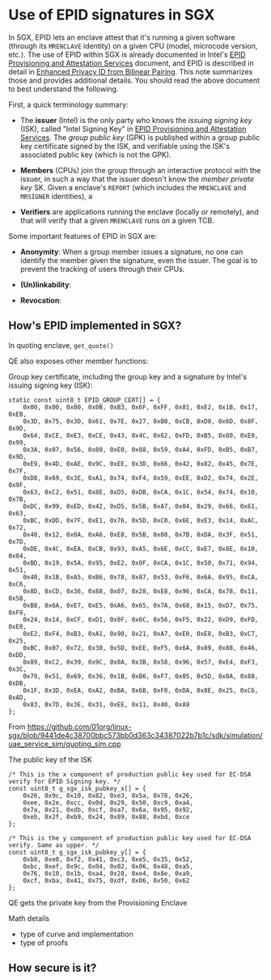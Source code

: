 # Use of EPID signatures in SGX

In SGX, EPID lets an enclave attest that it's running a given software
(through its `MRENCLAVE` identity) on a given CPU (model, microcode
version, etc.). The use of EPID within SGX is already documented in
Intel's [EPID Provisioning and
Attestation
Services](https://software.intel.com/en-us/blogs/2016/03/09/intel-sgx-epid-provisioning-and-attestation-services)
document, and EPID is described in detail in [Enhanced Privacy ID from
Bilinear Pairing](https://eprint.iacr.org/2009/095).  This note
summarizes those and provides additional details. You should read the
above document to best understand the following.

First, a quick terminology summary:

* The **issuer** (Intel) is the only party who knows the *issuing signing key*
  (ISK), called "Intel Signing Key" in [EPID Provisioning and
  Attestation
  Services](https://software.intel.com/en-us/blogs/2016/03/09/intel-sgx-epid-provisioning-and-attestation-services).
  The *group public key* (GPK) is published within a group public key
  certificate signed by the ISK, and verifiable using the ISK's
  associated public key (which is not the GPK).

* **Members** (CPUs) join the group through an interactive protocol with the
  issuer, in such a way that the issuer doesn't know the *member private
  key* SK. Given a enclave's `REPORT` (which includes the `MRENCLAVE`
  and `MRSIGNER` identities), a 

* **Verifiers** are applications running the enclave (locally or
  remotely), and that will verify that a given `MRENCLAVE` runs on a
  given TCB.

Some important features of EPID in SGX are:

* **Anonymity**: When a group member issues a signature, no one can identify the member
  given the signature, even the issuer. The goal is to prevent the
  tracking of users through their CPUs.

* **(Un)linkability**:

* **Revocation**:


## How's EPID implemented in SGX?

In quoting enclave, `get_quote()`

QE also exposes other member functions:

Group key certificate, including the group key and a signature by
Intel's issuing signing key (ISK):

```
static const uint8_t EPID_GROUP_CERT[] = {
    0x00, 0x00, 0x00, 0x0B, 0xB3, 0x6F, 0xFF, 0x81, 0xE2, 0x1B, 0x17, 0xEB,
    0x3D, 0x75, 0x3D, 0x61, 0x7E, 0x27, 0xB0, 0xCB, 0xD0, 0x6D, 0x8F, 0x9D,
    0x64, 0xCE, 0xE3, 0xCE, 0x43, 0x4C, 0x62, 0xFD, 0xB5, 0x80, 0xE0, 0x99,
    0x3A, 0x07, 0x56, 0x80, 0xE0, 0x88, 0x59, 0xA4, 0xFD, 0xB5, 0xB7, 0x9D,
    0xE9, 0x4D, 0xAE, 0x9C, 0xEE, 0x3D, 0x66, 0x42, 0x82, 0x45, 0x7E, 0x7F,
    0xD8, 0x69, 0x3E, 0xA1, 0x74, 0xF4, 0x59, 0xEE, 0xD2, 0x74, 0x2E, 0x9F,
    0x63, 0xC2, 0x51, 0x8E, 0xD5, 0xDB, 0xCA, 0x1C, 0x54, 0x74, 0x10, 0x7B,
    0xDC, 0x99, 0xED, 0x42, 0xD5, 0x5B, 0xA7, 0x04, 0x29, 0x66, 0x61, 0x63,
    0xBC, 0xDD, 0x7F, 0xE1, 0x76, 0x5D, 0xC0, 0x6E, 0xE3, 0x14, 0xAC, 0x72,
    0x48, 0x12, 0x0A, 0xA6, 0xE8, 0x5B, 0x08, 0x7B, 0xDA, 0x3F, 0x51, 0x7D,
    0xDE, 0x4C, 0xEA, 0xCB, 0x93, 0xA5, 0x6E, 0xCC, 0xE7, 0x8E, 0x10, 0x84,
    0xBD, 0x19, 0x5A, 0x95, 0xE2, 0x0F, 0xCA, 0x1C, 0x50, 0x71, 0x94, 0x51,
    0x40, 0x1B, 0xA5, 0xB6, 0x78, 0x87, 0x53, 0xF6, 0x6A, 0x95, 0xCA, 0xC6,
    0x8D, 0xCD, 0x36, 0x88, 0x07, 0x28, 0xE8, 0x96, 0xCA, 0x78, 0x11, 0x5B,
    0xB8, 0x6A, 0xE7, 0xE5, 0xA6, 0x65, 0x7A, 0x68, 0x15, 0xD7, 0x75, 0xF8,
    0x24, 0x14, 0xCF, 0xD1, 0x0F, 0x6C, 0x56, 0xF5, 0x22, 0xD9, 0xFD, 0xE0,
    0xE2, 0xF4, 0xB3, 0xA1, 0x90, 0x21, 0xA7, 0xE0, 0xE8, 0xB3, 0xC7, 0x25,
    0xBC, 0x07, 0x72, 0x30, 0x5D, 0xEE, 0xF5, 0x6A, 0x89, 0x88, 0x46, 0xDD,
    0x89, 0xC2, 0x39, 0x9C, 0x0A, 0x3B, 0x58, 0x96, 0x57, 0xE4, 0xF3, 0x3C,
    0x79, 0x51, 0x69, 0x36, 0x1B, 0xB6, 0xF7, 0x05, 0x5D, 0x0A, 0x88, 0xDB,
    0x1F, 0x3D, 0xEA, 0xA2, 0xBA, 0x6B, 0xF0, 0xDA, 0x8E, 0x25, 0xC6, 0xAD,
    0x83, 0x7D, 0x3E, 0x31, 0xEE, 0x11, 0x40, 0xA9
};
```
From
https://github.com/01org/linux-sgx/blob/9441de4c38700bbc573bb0d363c34387022b7b1c/sdk/simulation/uae_service_sim/quoting_sim.cpp

The public key of the ISK 
```
/* This is the x component of production public key used for EC-DSA verify for EPID Signing key. */
const uint8_t g_sgx_isk_pubkey_x[] = {
    0x26, 0x9c, 0x10, 0x82, 0xe3, 0x5a, 0x78, 0x26,
    0xee, 0x2e, 0xcc, 0x0d, 0x29, 0x50, 0xc9, 0xa4,
    0x7a, 0x21, 0xdb, 0xcf, 0xa7, 0x6a, 0x95, 0x92,
    0xeb, 0x2f, 0xb9, 0x24, 0x89, 0x88, 0xbd, 0xce
};

/* This is the y component of production public key used for EC-DSA verify. Same as upper. */
const uint8_t g_sgx_isk_pubkey_y[] = {
    0xb8, 0xe0, 0xf2, 0x41, 0xc3, 0xe5, 0x35, 0x52,
    0xbc, 0xef, 0x9c, 0x04, 0x02, 0x06, 0x48, 0xa5,
    0x76, 0x10, 0x1b, 0xa4, 0x28, 0xe4, 0x8e, 0xa9,
    0xcf, 0xba, 0x41, 0x75, 0xdf, 0x06, 0x50, 0x62
};
```

QE gets the private key from the Provisioning Enclave

Math details

* type of curve and implementation
* type of proofs

## How secure is it?

